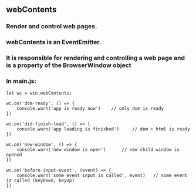 ## webContents

### Render and control web pages.

### webContents is an EventEmitter.

### It is responsible for rendering and controlling a web page and is a property of the BrowserWindow object

### In main.js:

    let wc = win.webContents;

    wc.on('dom-ready', () => {
        console.warn('app is ready now')    // only dom is ready
    })

    wc.on('did-finish-load', () => {
        console.warn('app loading is finished')     // dom + html is ready
    })

    wc.on('new-window', () => {
        console.warn('new window is open')      // new child window is opened
    })

    wc.on('before-input-event', (event) => {
        console.warn('some event input is called', event)   // some event is called (keyDown, keyUp)
    })